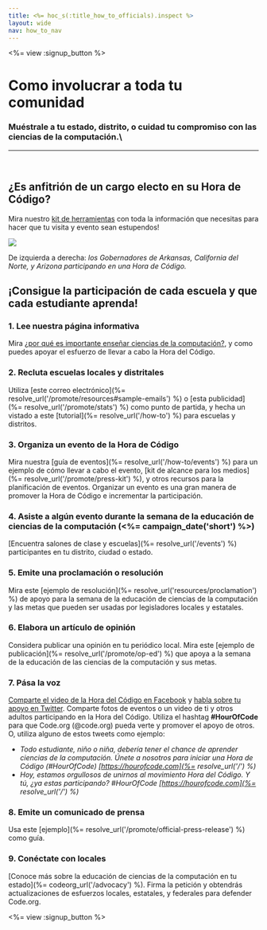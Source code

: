 ```yaml
---
title: <%= hoc_s(:title_how_to_officials).inspect %>
layout: wide
nav: how_to_nav
---
```

<%= view :signup_button %>

# Como involucrar a toda tu comunidad

### Muéstrale a tu estado, distrito, o cuidad tu compromiso con las ciencias de la computación.\

* * *

</br>

## ¿Es anfitrión de un cargo electo en su Hora de Código?

Mira nuestro [kit de herramientas](/files/elected-official.pdf) con toda la información que necesitas para hacer que tu visita y evento sean estupendos!

![](/images/fit-800/hoc_govs.png)

De izquierda a derecha: *los Gobernadores de Arkansas, California del Norte, y Arizona participando en una Hora de Código.*

## ¡Consigue la participación de cada escuela y que cada estudiante aprenda!

### 1. Lee nuestra página informativa

Mira [¿por qué es importante enseñar ciencias de la computación?](/files/hoc-one-pager.pdf), y como puedes apoyar el esfuerzo de llevar a cabo la Hora del Código.

### 2. Recluta escuelas locales y distritales

Utiliza [este correo electrónico](%= resolve_url('/promote/resources#sample-emails') %) o [esta publicidad](%= resolve_url('/promote/stats') %) como punto de partida, y hecha un vistado a este [tutorial](%= resolve_url('/how-to') %) para escuelas y distritos.

### 3. Organiza un evento de la Hora de Código

Mira nuestra [guía de eventos](%= resolve_url('/how-to/events') %) para un ejemplo de cómo llevar a cabo el evento, [kit de alcance para los medios](%= resolve_url('/promote/press-kit') %), y otros recursos para la planificación de eventos. Organizar un evento es una gran manera de promover la Hora de Código e incrementar la participación.

### 4. Asiste a algún evento durante la semana de la educación de ciencias de la computación (<%= campaign_date('short') %>)

[Encuentra salones de clase y escuelas](%= resolve_url('/events') %) participantes en tu distrito, ciudad o estado.

### 5. Emite una proclamación o resolución

Mira este [ejemplo de resolución](%= resolve_url('resources/proclamation') %) de apoyo para la semana de la educación de ciencias de la computación y las metas que pueden ser usadas por legisladores locales y estatales.

### 6. Elabora un artículo de opinión

Considera publicar una opinión en tu periódico local. Mira este [ejemplo de publicación](%= resolve_url('/promote/op-ed') %) que apoya a la semana de la educación de las ciencias de la computación y sus metas.

### 7. Pása la voz

[Comparte el video de la Hora del Código en Facebook](https://www.facebook.com/sharer/sharer.php?u=http%3A%2F%2Fhourofcode.com%2Fus) y [habla sobre tu apoyo en Twitter](https://twitter.com/intent/tweet?url=http%3A%2F%2Fhourofcode.com&text=I%27m%20participating%20in%20this%20year%27s%20%23HourOfCode%2C%20are%20you%3F%20%40codeorg&original_referer=https%3A%2F%2Fwww.google.com%2Furl%3Fq%3Dhttps%253A%252F%252Ftwitter.com%252Fshare%253Fhashtags%253D%2526amp%253Brelated%253Dcodeorg%2526amp%253Btext%253DI%252527m%252Bparticipating%252Bin%252Bthis%252Byear%252527s%252B%252523HourOfCode%25252C%252Bare%252Byou%25253F%252B%252540codeorg%2526amp%253Burl%253Dhttp%25253A%25252F%25252Fhourofcode.com%26sa%3DD%26sntz%3D1%26usg%3DAFQjCNE1GLTUbKZfMlEh9Aj5w0iswz6PYQ&related=codeorg&hashtags=). Comparte fotos de eventos o un video de ti y otros adultos participando en la Hora del Código. Utiliza el hashtag **#HourOfCode** para que Code.org (@code.org) pueda verte y promover el apoyo de otros. O, utiliza alguno de estos tweets como ejemplo:

- *Todo estudiante, niño o niña, debería tener el chance de aprender ciencias de la computación. Únete a nosotros para iniciar una Hora de Código (#HourOfCode) [https://hourofcode.com](%= resolve_url('/') %)*
- *Hoy, estamos orgullosos de unirnos al movimiento Hora del Código. Y tú, ¿ya estas participando? #HourOfCode [https://hourofcode.com](%= resolve_url('/') %)*

### 8. Emite un comunicado de prensa

Usa este [ejemplo](%= resolve_url('/promote/official-press-release') %) como guía.

### 9. Conéctate con locales

[Conoce más sobre la educación de ciencias de la computación en tu estado](%= codeorg_url('/advocacy') %). Firma la petición y obtendrás actualizaciones de esfuerzos locales, estatales, y federales para defender Code.org.

<%= view :signup_button %>